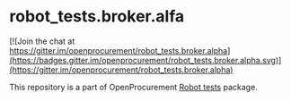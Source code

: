 # robot_tests.broker.alfa

[![Join the chat at https://gitter.im/openprocurement/robot_tests.broker.alpha](https://badges.gitter.im/openprocurement/robot_tests.broker.alpha.svg)](https://gitter.im/openprocurement/robot_tests.broker.alpha)

This repository is a part of OpenProcurement [Robot tests] package.

[Robot tests]: https://github.com/openprocurement/robot_tests
